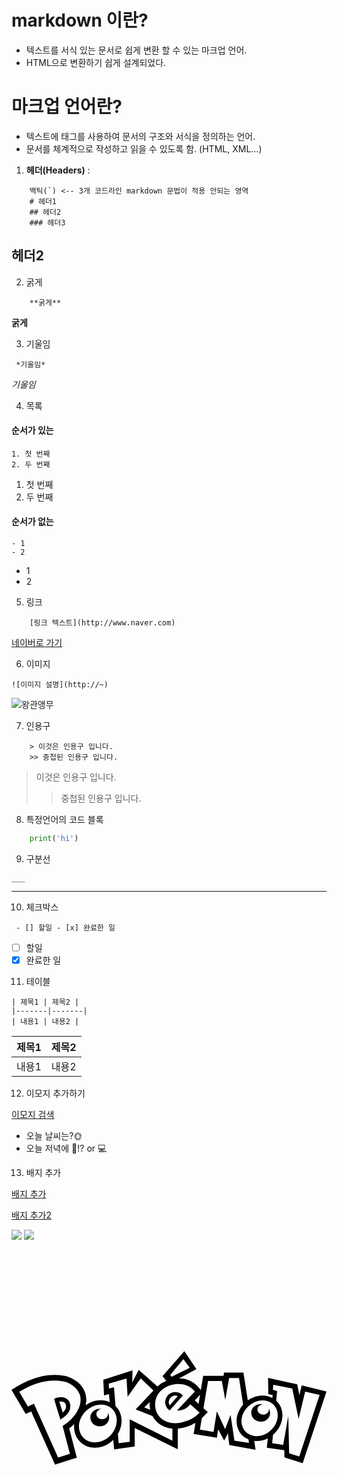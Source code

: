 # markdown 이란?
- 텍스트를 서식 있는 문서로 쉽게 변환 할 수 있는 마크업 언어.
- HTML으로 변환하기 쉽게 설계되었다.

# 마크업 언어란?
- 텍스트에 태그를 사용하여 문서의 구조와 서식을 정의하는 언어.
- 문서를 체계적으로 작성하고 읽을 수 있도록 함. (HTML, XML...)

1. **헤더(Headers)** :
```
    백틱(`) <-- 3개 코드라인 markdown 문법이 적용 안되는 영역
    # 헤더1
    ## 헤더2
    ### 헤더3
```
## 헤더2

2. 굵게

```
    **굵게**
```
**굵게**

3. 기울임

```
 *기울임*
```
*기울임*

4. 목록
#### 순서가 있는
```
1. 첫 번째
2. 두 번째
```
1. 첫 번째
2. 두 번째
#### 순서가 없는
```
- 1
- 2
```
- 1
- 2

5. 링크
```
    [링크 텍스트](http://www.naver.com)
```
[네이버로 가기](http://www.naver.com)

6. 이미지
```
![이미지 설명](http://~)
```
![왕관앵무](https://encrypted-tbn0.gstatic.com/images?q=tbn:ANd9GcRLCBcA8u7GUdEHnqoTNwdpEs6zoTkCihaIUW5DySxFGpzZ_HHZ)

7. 인용구
```
    > 이것은 인용구 입니다.
    >> 중첩된 인용구 입니다.
```
> 이것은 인용구 입니다.
>> 중첩된 인용구 입니다.

8. 특정언어의 코드 블록
```python
    print('hi')
```

9. 구분선
```
___
```
---

10. 체크박스
```
 - [] 할일 - [x] 완료한 일
```
- [ ] 할일 
- [x] 완료한 일

11. 테이블
```
| 제목1 | 제목2 |
|-------|-------|
| 내용1 | 내용2 |
```

| 제목1 | 제목2 |
|-------|-------|
| 내용1 | 내용2 |

12. 이모지 추가하기

[이모지 검색](https://emojipedia.org)
- 오늘 날씨는?🌞
- 오늘 저녁에 🍻!? or 💻

13. 배지 추가

[배지 추가](https://simpleicons.org)

[배지 추가2](https://shields.io/)

<img src="https://img.shields.io/badge/Python-3776AB?style=for-the-badge&logo=Python&logoColor=white">

<img src="https://img.shields.io/badge/pokemon-FFCB05?style=for-the-badge&logo=pokemon&logoColor=white">

<svg role="img" viewBox="0 0 24 24" xmlns="http://www.w3.org/2000/svg"><title>Pok&#233;mon</title><path d="M4.463 11.691c-.081-.436-.651-.676-1.217-.368l.146.498.23.737.104.335c.423-.272.85-.599.737-1.203zm-.562.67a56.82 56.82 0 0 0-.197-.636l-.059-.203a.54.54 0 0 1 .33.033c.053.026.146.084.166.196.047.25-.037.429-.24.608zm9.108-1.362a.774.774 0 1 0-.963 1.207l1.018-1.153a1.058 1.058 0 0 0-.055-.054zm-.961.812a.5.5 0 0 1 .618-.707zm7.551.225a.375.375 0 0 1 .013.105c-.01.215-.213.382-.454.37-.241-.008-.43-.191-.42-.405.007-.203.187-.362.409-.372a.712.712 0 0 0-.132-.017c-.405-.017-.735.27-.748.626-.017.38.289.692.686.709.406.015.735-.272.75-.651a.625.625 0 0 0-.103-.365m-12.255.436c0 .216-.197.39-.438.39-.242 0-.438-.173-.438-.39 0-.202.173-.368.394-.388a.736.736 0 0 0-.132-.012c-.404 0-.723.3-.723.656 0 .382.32.68.716.68.405 0 .723-.298.723-.68a.605.605 0 0 0-.119-.358c.01.03.017.065.017.102m14.768-2.185l-.18.739-.166-.82-2.218-.487.016 1.233.334.075-.024.223-.01-.007c-.414-.218-.927-.24-1.41-.058-.163.06-.314.143-.45.242l-.335-2.112h-1.475l-.04.244h-1.553l-.177 1.085-.13-.159a1.986 1.986 0 0 0-1.525-.73l1.318-.709-.918-1.37-1.663 1.913.287.35a2.19 2.19 0 0 0-.674.429L9.696 9.104l-.497.953.019-.916-2.226.712.057 1.196.379-.098.056.605c-.433-.193-.954-.19-1.436.014a2.12 2.12 0 0 0-.399.229 1.695 1.695 0 0 0-.077-1.058 1.904 1.904 0 0 0-.817-.9 1.958 1.958 0 0 0-.865-.308c-.77-.135-1.696.003-2.606.392a6.339 6.339 0 0 0-.928.483L0 10.634l.215.363.667 1.127s.204.346.205.345l.361-.177.05-.023 1.658 3.7.16.355.37-.118.896-.288.394-.125-.104-.4-.476-1.829c.137-.101.264-.209.383-.321-.027.219-.013.44.047.652.124.443.416.793.818.986.435.21.965.21 1.456.002.247-.104.467-.257.651-.439l.068.728 1.57-.231-.002-1.407 3.282 1.62v-1.57a3.335 3.335 0 0 0 1.347-.436l-.138.843 1.77.279.097-.637.461.854.283-.545.104.895 2.005.352-.106-.674a1.817 1.817 0 0 0 1.038-.198l-.08.718 1.336.189.01.547 1.39.438L24 10.745zm-7.839.81l.092-.097-.112.69-.289-.262zm-1.177-2.813l.487.661-1.39.689-.097-.146zm-9.202 5.091l.555 2.128-.898.287-1.841-4.112c-.1.053-.284.14-.455.223L.59 10.775c.266-.169.556-.319.865-.45.868-.369 1.697-.48 2.36-.362.233.027.481.095.7.24.298.168.525.406.657.711.32.74-.215 1.807-1.276 2.461zm4.126-.378c-.01.318-.127.634-.321.903a1.797 1.797 0 0 1-.749.605c-.779.33-1.557 0-1.764-.74-.203-.714.266-1.565 1.02-1.89.483-.202.966-.155 1.312.08.213.146.377.364.453.637a1.33 1.33 0 0 1 .049.406zm4.236 1.504l-3.254-1.629.006 1.707-.843.115-.059-.703c.26-.446.355-.972.22-1.454a1.526 1.526 0 0 0-.4-.68l-.121-1.433-.377.098-.017-.362 1.352-.404.083 1.396.997-1.4.974.927-1.362 1.436 1.28.507c.142.27.36.5.634.67.264.163.568.26.889.291v.918zm-1.69-2.36l-.454-.174.423-.41c-.019.188-.01.385.03.584zm3.542.427c-.312.259-.67.427-1.139.54a2.216 2.216 0 0 1-.302.051c-.747.073-1.374-.27-1.612-.826a1.191 1.191 0 0 1-.069-.209c-.11-.468-.016-.887.215-1.215a1.47 1.47 0 0 1 .235-.261 1.87 1.87 0 0 1 .812-.413c.712-.171 1.339.046 1.723.517l-1.355 1.444a.978.978 0 0 0 .345-.033c.323-.079.504-.25.663-.436l.542.486.164.15a3.016 3.016 0 0 1-.222.205zm2.877 1.927l-.294-1.954-.418 1.078-.625-1.348h-.007l-.246 1.56-1.041-.18.146-.87a4.17 4.17 0 0 0 .116-.114l.338-.348-.329-.294.35-2.073h1.05l.262 1.436.294-1.663h.752l.312 2.026c-.396.451-.59 1.06-.456 1.615a1.478 1.478 0 0 0 .865 1.035l.04.263zm2.595-.637a1.64 1.64 0 0 1-.377.2 1.397 1.397 0 0 1-.773.077 1.153 1.153 0 0 1-.448-.19 1.118 1.118 0 0 1-.43-.655c-.08-.336-.007-.696.174-1.012.091-.154.207-.298.344-.423.152-.137.33-.25.527-.325.459-.172.912-.112 1.23.116a1.08 1.08 0 0 1 .422.633c.098.406-.018.838-.274 1.187a1.75 1.75 0 0 1-.395.392zm2.343 1.841l-.77-.229-.066-2.838-.388 2.19-.84-.135.062-.63c.547-.464.838-1.195.679-1.856a1.457 1.457 0 0 0-.434-.744l.071-.743-.317-.085.02-.396 1.448.29.487 2.308.499-2.069 1.1.244z"/></svg>

